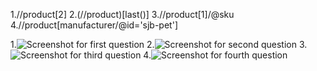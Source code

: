 1.//product[2]
2.(//product)[last()]
3.//product[1]/@sku
4.//product[manufacturer/@id='sjb-pet']

1.![Screenshot for first question](../assest/1a.png)
2.![Screenshot for second question](../assest/2a.png)
3.![Screenshot for third question](../assests/3a.png)
4.![Screenshot for fourth question](../assest/4activity.png)